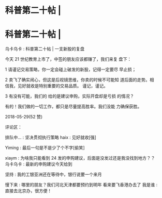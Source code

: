 # 科普第二十帖 |

# 科普第二十帖 |

乌卡乌卡 : 科普第二十帖 | 一支新股的复盘

今天 21 世纪教育上市了，中签的朋友应该都赚了，我们来复 盘下：

1 请谨记交易策略，你一定会碰上破发的新股，记得一定要尽 早止损；

2 卖飞了确实闹心，但这是后视镜思维，你卖的时候不可能知 道后面的走势。相信我，见好就收是特别重要的交易品质。 谨记，谨记。

3 有没有可能，我们的 给的是建议申购，实际开盘却是亏损 的情况？

有的！我们做的一切工作，都只是尽量提高胜率。我们没能 力确保获胜。

2018-05-29(52 赞)

评论区：

排队中... : 坚决贯彻执行策略 haix : 见好就收[强]

Yiming : 最后一句是不是少了个不字[偷笑]

xiaym : 为啥我只能看到 24 发的申购建议，后面是没发过还是我没找到地方？？ 乌卡乌卡 : 最新的申购建议今天给到

坚持 : 我的工银亚洲还在等待中，银行说要一个来月

慢下来 : 哪里的朋友？我们河北天津都要预约到明年 看来要飞香港办去了 我是谁 : 直接去北京办，很方便！